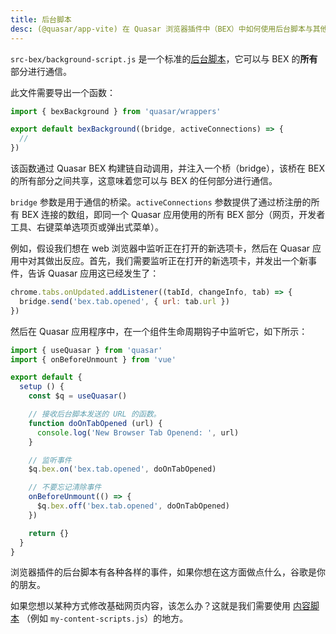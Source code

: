 ```yaml
---
title: 后台脚本
desc: (@quasar/app-vite) 在 Quasar 浏览器插件中（BEX）中如何使用后台脚本与其他部分通信。
---
```


`src-bex/background-script.js` 是一个标准的[后台脚本](https://developer.chrome.com/extensions/background_pages)，它可以与 BEX 的**所有**部分进行通信。

此文件需要导出一个函数：

```js
import { bexBackground } from 'quasar/wrappers'

export default bexBackground((bridge, activeConnections) => {
  //
})
```

该函数通过 Quasar BEX 构建链自动调用，并注入一个桥（bridge），该桥在 BEX 的所有部分之间共享，这意味着您可以与 BEX 的任何部分进行通信。

`bridge` 参数是用于通信的桥梁。`activeConnections` 参数提供了通过桥注册的所有 BEX 连接的数组，即同一个 Quasar 应用使用的所有 BEX 部分（网页，开发者工具、右键菜单选项页或弹出式菜单）。

例如，假设我们想在 web 浏览器中监听正在打开的新选项卡，然后在 Quasar 应用中对其做出反应。首先，我们需要监听正在打开的新选项卡，并发出一个新事件，告诉 Quasar 应用这已经发生了：

```js
chrome.tabs.onUpdated.addListener((tabId, changeInfo, tab) => {
  bridge.send('bex.tab.opened', { url: tab.url })
})
```

然后在 Quasar 应用程序中，在一个组件生命周期钩子中监听它，如下所示：

```js
import { useQuasar } from 'quasar'
import { onBeforeUnmount } from 'vue'

export default {
  setup () {
    const $q = useQuasar()

    // 接收后台脚本发送的 URL 的函数。
    function doOnTabOpened (url) {
      console.log('New Browser Tab Openend: ', url)
    }

    // 监听事件
    $q.bex.on('bex.tab.opened', doOnTabOpened)

    // 不要忘记清除事件
    onBeforeUnmount(() => {
      $q.bex.off('bex.tab.opened', doOnTabOpened)
    })

    return {}
  }
}
```

浏览器插件的后台脚本有各种各样的事件，如果你想在这方面做点什么，谷歌是你的朋友。

如果您想以某种方式修改基础网页内容，该怎么办？这就是我们需要使用
<a class="doc-link" href="/quasar-cli-vite/developing-browser-extensions/content-scripts">内容脚本</a>
（例如 `my-content-scripts.js`）的地方。

